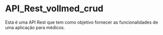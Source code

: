 # API_Rest_vollmed_crud
Esta é uma API Rest que tem como objetivo fornecer as funcionalidades de uma aplicação para médicos.
